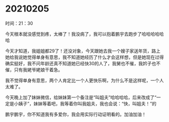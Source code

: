 # 20210205

时间：21：30

今天根本就没感觉到疼，太棒了！我没病了，我可以抱着鹏宇去跑步了哈哈哈哈哈哈

今天才知道，我姐姐都29了！还没对象，今天跟她去我一个嫂子家送年货，路上她给我说她觉得单身有意思，我不知道她经历了什么才会这样想，但是她现在过得确实挺好，我不问年龄还真不知道她已经快30的人了，我舅也不催，我妗子也不催，只有我姥爷姥娘干着急。

我不觉得单身有意思，两个人肯定比一个人更快乐啊，为什么不是这样呢，一个人太难了。

今天晚上加了妹妹微信，给妹妹第一个备注是“叫姐夫”哈哈哈哈，后来改成了“一定是小姨子”，妹妹等着吧，我等着你叫我姐夫，我也会说：“快，叫姐夫！”的

鹏宇鹏宇，你不知道我有多爱你，我会用实际行动证明看的。加油加油！

